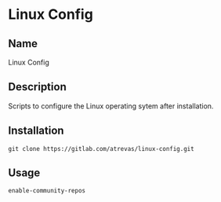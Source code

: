 # Linux Config


## Name
Linux Config

## Description
Scripts to configure the Linux operating sytem after installation.

## Installation
`git clone https://gitlab.com/atrevas/linux-config.git`

## Usage

```
enable-community-repos
```
